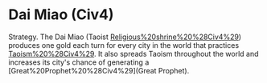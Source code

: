 # Dai Miao (Civ4)

Strategy.
The Dai Miao (Taoist [Religious%20shrine%20%28Civ4%29](Shrine)) produces one gold each turn for every city in the world that practices [Taoism%20%28Civ4%29](Taoism). It also spreads Taoism throughout the world and increases its city's chance of generating a [Great%20Prophet%20%28Civ4%29](Great Prophet).